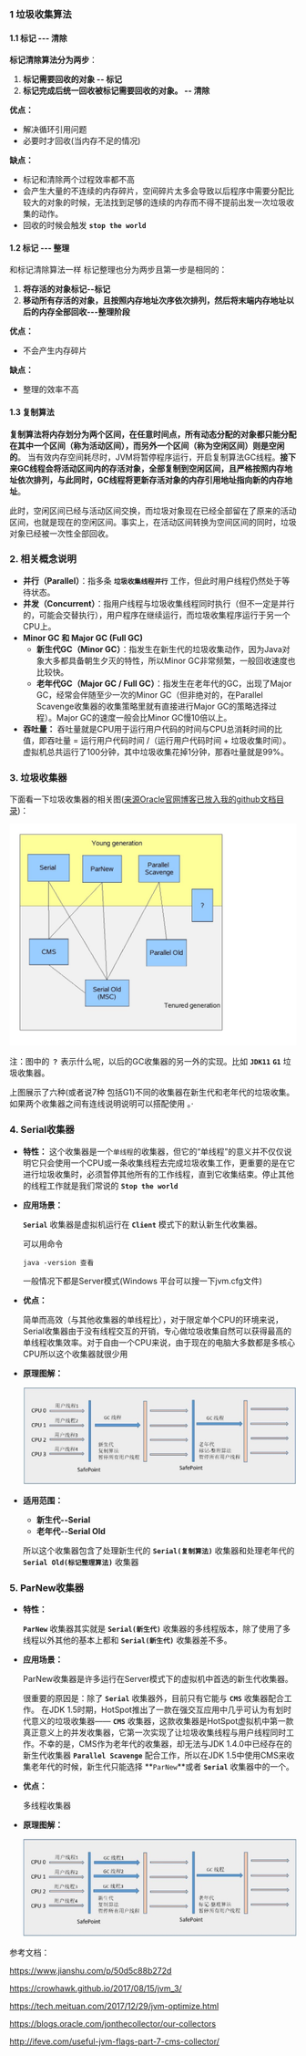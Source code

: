 ### 1 垃圾收集算法

#### 1.1 标记 --- 清除

**标记清除算法分为两步**：

1.  **标记需要回收的对象  -- 标记**
2. **标记完成后统一回收被标记需要回收的对象。 -- 清除**

**优点：**

- 解决循环引用问题
- 必要时才回收(当内存不足的情况)

**缺点：**

- 标记和清除两个过程效率都不高
- 会产生大量的不连续的内存碎片，空间碎片太多会导致以后程序中需要分配比较大的对象的时候，无法找到足够的连续的内存而不得不提前出发一次垃圾收集的动作。
- 回收的时候会触发 **`stop the world`**

#### 1.2 标记 --- 整理

和标记清除算法一样 标记整理也分为两步且第一步是相同的：

1. **将存活的对象标记--标记**
2. **移动所有存活的对象，且按照内存地址次序依次排列，然后将末端内存地址以后的内存全部回收---整理阶段**

**优点：**

- 不会产生内存碎片

**缺点：**

- 整理的效率不高

#### 1.3 复制算法

**复制算法将内存划分为两个区间，在任意时间点，所有动态分配的对象都只能分配在其中一个区间（称为活动区间），而另外一个区间（称为空闲区间）则是空闲的**。 当有效内存空间耗尽时，JVM将暂停程序运行，开启复制算法GC线程。**接下来GC线程会将活动区间内的存活对象，全部复制到空闲区间，且严格按照内存地址依次排列，与此同时，GC线程将更新存活对象的内存引用地址指向新的内存地址**。

​         此时，空闲区间已经与活动区间交换，而垃圾对象现在已经全部留在了原来的活动区间，也就是现在的空闲区间。事实上，在活动区间转换为空间区间的同时，垃圾对象已经被一次性全部回收。

### 2. 相关概念说明

- **并行（Parallel）**：指多条 **`垃圾收集线程并行`** 工作，但此时用户线程仍然处于等待状态。
- **并发（Concurrent）**：指用户线程与垃圾收集线程同时执行（但不一定是并行的，可能会交替执行），用户程序在继续运行，而垃圾收集程序运行于另一个CPU上。
- **Minor GC 和 Major GC (Full GC)**
  - **新生代GC（Minor GC）**：指发生在新生代的垃圾收集动作，因为Java对象大多都具备朝生夕灭的特性，所以Minor GC非常频繁，一般回收速度也比较快。
  - **老年代GC（Major GC / Full GC）**：指发生在老年代的GC，出现了Major GC，经常会伴随至少一次的Minor GC（但非绝对的，在Parallel Scavenge收集器的收集策略里就有直接进行Major GC的策略选择过程）。Major GC的速度一般会比Minor GC慢10倍以上。
- **吞吐量：** 吞吐量就是CPU用于运行用户代码的时间与CPU总消耗时间的比值，即吞吐量 = 运行用户代码时间 /（运行用户代码时间 + 垃圾收集时间）。
  虚拟机总共运行了100分钟，其中垃圾收集花掉1分钟，那吞吐量就是99%。

### 3. 垃圾收集器

下面看一下垃圾收集器的相关图([来源Oracle官网博客已放入我的github文档目录](https://blogs.oracle.com/jonthecollector/our-collectors))：

![图片](https://github.com/mxsm/document/blob/master/image/JSE/collectors.jpg?raw=true)

注：图中的 **`？`** 表示什么呢，以后的GC收集器的另一外的实现。比如 **`JDK11`** **`G1`** 垃圾收集器。

上图展示了六种(或者说7种 包括G1)不同的收集器在新生代和老年代的垃圾收集。如果两个收集器之间有连线说明说明可以搭配使用 。·	

### 4. Serial收集器

- **特性：** 这个收集器是一个`单线程`的收集器，但它的“单线程”的意义并不仅仅说明它只会使用一个CPU或一条收集线程去完成垃圾收集工作，更重要的是在它进行垃圾收集时，必须暂停其他所有的工作线程，直到它收集结束。停止其他的线程工作就是我们常说的 **`Stop the world`**

- **应用场景：**

  **`Serial`** 收集器是虚拟机运行在 **`Client`** 模式下的默认新生代收集器。

  可以用命令

  ```
  java -version 查看
  ```

  一般情况下都是Server模式(Windows 平台可以搜一下jvm.cfg文件)

- **优点：**

  简单而高效（与其他收集器的单线程比），对于限定单个CPU的环境来说，Serial收集器由于没有线程交互的开销，专心做垃圾收集自然可以获得最高的单线程收集效率。对于自由一个CPU来说，由于现在的电脑大多数都是多核心CPU所以这个收集器就很少用

- **原理图解：**

  ![图解](https://github.com/mxsm/document/blob/master/image/JSE/Serial%E6%94%B6%E9%9B%86%E5%99%A8.png?raw=true)

- **适用范围：**

  - **新生代--Serial**
  - **老年代--Serial Old**

  所以这个收集器包含了处理新生代的 **`Serial(复制算法)`** 收集器和处理老年代的 **`Serial Old(标记整理算法)`**  收集器

### 5. ParNew收集器

- **特性：**

  **`ParNew`**  收集器其实就是 **`Serial(新生代)`** 收集器的多线程版本，除了使用了多线程以外其他的基本上都和 **`Serial(新生代)`** 收集器差不多。

- **应用场景：**

  ParNew收集器是许多运行在Server模式下的虚拟机中首选的新生代收集器。

  很重要的原因是：除了 **`Serial`** 收集器外，目前只有它能与 **`CMS`** 收集器配合工作。
   在JDK 1.5时期，HotSpot推出了一款在强交互应用中几乎可认为有划时代意义的垃圾收集器—— **`CMS`** 收集器，这款收集器是HotSpot虚拟机中第一款真正意义上的并发收集器，它第一次实现了让垃圾收集线程与用户线程同时工作。不幸的是，CMS作为老年代的收集器，却无法与JDK 1.4.0中已经存在的新生代收集器 **`Parallel Scavenge`** 配合工作，所以在JDK 1.5中使用CMS来收集老年代的时候，新生代只能选择 **`ParNew`**或者 **`Serial`** 收集器中的一个。

- **优点：**

  多线程收集器

- **原理图解：**

  ![图解](https://github.com/mxsm/document/blob/master/image/JSE/ParNew.png?raw=true)









参考文档：

https://www.jianshu.com/p/50d5c88b272d

https://crowhawk.github.io/2017/08/15/jvm_3/

https://tech.meituan.com/2017/12/29/jvm-optimize.html

https://blogs.oracle.com/jonthecollector/our-collectors

http://ifeve.com/useful-jvm-flags-part-7-cms-collector/